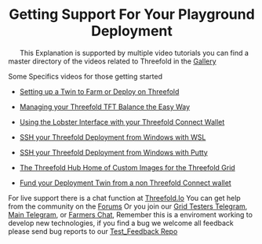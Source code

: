 # <center> Getting Support For Your Playground Deployment </center>
&nbsp;&nbsp;&nbsp;&nbsp;&nbsp;&nbsp;This Explanation is supported by multiple video tutorials you can find a master directory of the videos related to Threefold in the [Gallery](https://forum.threefold.io/t/threefold-video-gallery/3091)
  
Some Specifics videos for those getting started
  
- [Setting up a Twin to Farm or Deploy on Threefold](https://www.youtube.com/watch?v=_tNK_1DeTPQ)
  
- [Managing your Threefold TFT Balance the Easy Way](https://www.youtube.com/watch?v=YZ10AKc-crY)
  
- [Using the Lobster Interface with your Threefold Connect Wallet](https://www.youtube.com/watch?v=UfwALtDB3yU)
  
- [SSH your Threefold Deployment from Windows with WSL](https://www.youtube.com/watch?v=uiRYEaIviGI)
  
- [SSH your Threefold Deployment from Windows with Putty](https://www.youtube.com/watch?v=NEXuWCggFB8)
  
- [The Threefold Hub Home of Custom Images for the Threefold Grid](https://www.youtube.com/watch?v=3OILB_2082k)
  
- [Fund your Deployment Twin from a non Threefold Connect wallet](https://www.youtube.com/watch?v=KYhk8wMjeic)

For live support there is a chat function at [Threefold.Io](https://threefold.io)
You can get help from the community on the [Forums](https://forum.threefold.io)
Or you join our [Grid Testers Telegram](https://t.me/threefoldtesting), [Main Telegram](https://t.me/threefold), or [Farmers Chat](https://t.me/threefoldfarmers), 
Remember this is a enviroment working to develop new technologies, if you find a bug we welcome all feedback please send bug reports to our [Test_Feedback Repo](https://github.com/threefoldtech/test_feedback)

